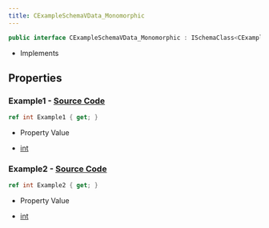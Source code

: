 ```yaml
---
title: CExampleSchemaVData_Monomorphic
---
```


```csharp
public interface CExampleSchemaVData_Monomorphic : ISchemaClass<CExampleSchemaVData_Monomorphic>, ISchemaField, ISchemaClass, INativeHandle
```

- Implements

## Properties

### **Example1** - [Source Code](https://github.com/swiftly-solution/swiftlys2/blob/main/managed/src/SwiftlyS2.Generated/Schemas/Interfaces/CExampleSchemaVData_Monomorphic.cs#L16)

```csharp
ref int Example1 { get; }
```

- Property Value

- [int](https://learn.microsoft.com/dotnet/api/system.int32)

### **Example2** - [Source Code](https://github.com/swiftly-solution/swiftlys2/blob/main/managed/src/SwiftlyS2.Generated/Schemas/Interfaces/CExampleSchemaVData_Monomorphic.cs#L18)

```csharp
ref int Example2 { get; }
```

- Property Value

- [int](https://learn.microsoft.com/dotnet/api/system.int32)

